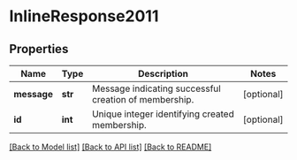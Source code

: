 # InlineResponse2011

## Properties
Name | Type | Description | Notes
------------ | ------------- | ------------- | -------------
**message** | **str** | Message indicating successful creation of membership. | [optional] 
**id** | **int** | Unique integer identifying created membership. | [optional] 

[[Back to Model list]](../README.md#documentation-for-models) [[Back to API list]](../README.md#documentation-for-api-endpoints) [[Back to README]](../README.md)

